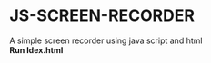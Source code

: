 # JS-SCREEN-RECORDER
A simple screen recorder using java script and html  <br>
<b>Run Idex.html</b>
